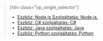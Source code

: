 > [!div class="op_single_selector"]
> * [Eszköz: Node.js Szolgáltatás: Node.js.](../articles/iot-hub/iot-hub-node-node-schedule-jobs.md)
> * [Eszköz: C# szolgáltatás: C#](../articles/iot-hub/iot-hub-csharp-csharp-schedule-jobs.md)
> * [Eszköz: Java szolgáltatás: Java](../articles/iot-hub/iot-hub-java-java-schedule-jobs.md)
> * [Eszköz: Python szolgáltatás: Python](../articles/iot-hub/iot-hub-python-python-schedule-jobs.md)
